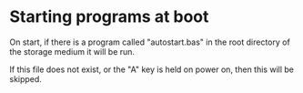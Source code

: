 ---
---
# Starting programs at boot

On start, if there is a program called "autostart.bas" in the root directory of the storage medium it will be run.

If this file does not exist, or the "A" key is held on power on, then this will be skipped.